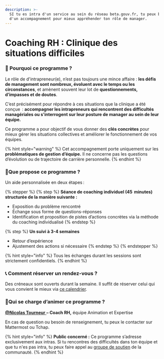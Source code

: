 ```yaml
---
description: >-
  SI tu es intra d'un service au sein du réseau beta.gouv.fr, tu peux bénéficier
  d'un accompagnement pour mieux appréhender ton rôle de manager.
---
```


# Coaching RH : Clinique des situations difficiles

### 🤔 Pourquoi ce programme ?&#x20;

Le rôle de d'intrapreneur(e), n’est pas toujours une mince affaire : **les défis de management sont nombreux, évoluent avec le temps ou les circonstances**, et amènent souvent leur lot de **questionnements, d’impasses et de doutes**.

C’est précisément pour répondre à ces situations que la clinique a été conçue  : **accompagner les intrapreneurs qui rencontrent des difficultés managériales ou s’interrogent sur leur posture de manager au sein de leur équipe.**

Ce programme a pour objectif de vous donner des **clés concrètes** pour mieux gérer les situations collectives et améliorer le fonctionnement de vos équipes.

{% hint style="warning" %}
Cet accompagnement porte uniquement sur les **problématiques de gestion d’équipe.** Il ne concerne pas les questions d’évolution ou de trajectoire de carrière personnelle.
{% endhint %}

### 🎯Que propose ce programme ?

Un aide personnalisée en deux étapes :

{% stepper %}
{% step %}
**Séance de coaching individuel (45  minutes) structurée de la manière suivante  :**

* Exposition du problème rencontré
* Échange sous forme de questions-réponses
* Identification et proposition de pistes d’actions concrètes via la méthode du coaching individualisé
{% endstep %}

{% step %}
**Un suivi à 3-4 semaines**

* Retour d’expérience
* Ajustement des actions si nécessaire
{% endstep %}
{% endstepper %}

{% hint style="info" %}
Tous les échanges durant les sessions sont strictement confidentiels.
{% endhint %}

### 📞 Comment réserver un rendez-vous ?

Des créneaux sont ouverts durant la semaine. Il suffit de réserver celui qui vous convient le mieux via [ce calendrier](https://app.calendso.incubateur.net/nicolas.tourneur/clinique-des-situations-difficiles).

### 👥Qui se charge d’animer ce programme ?

[**@Nicolas Tourneur** ](https://mattermost.incubateur.net/betagouv/messages/@nicolas.tourneur)**– Coach RH,** équipe Animation et Expertise

En cas de question ou besoin de renseignement, tu peux le contacter sur Mattermost ou Tchap.

{% hint style="info" %}
**Public concerné :** Ce programme s’adresse exclusivement aux intras. Si tu rencontres des difficultés dans ton équipe et que tu n'es pas intra, tu peux faire appel au [groupe de soutien](../../travailler-chez-beta.gouv.fr/vie-quotidienne-et-bien-etre/gerer-des-situations-comliquees/le-groupe-de-soutien.md) de la communauté.
{% endhint %}
